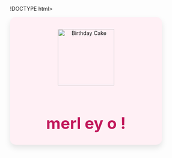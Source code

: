 !DOCTYPE html>
<html lang="en">
<head>
  <meta charset="UTF-8" />
  <meta name="viewport" content="width=device-width, initial-scale=1.0"/>
  <title>Happy Birthday</title>
  <style>
    * {
      margin: 0;
      padding: 0;
      box-sizing: border-box;
    }

    body {
      background-color: #fddde6;
      font-family: 'Comic Sans MS', cursive;
      height: 100vh;
      overflow: hidden;
      display: flex;
      justify-content: center;
      align-items: center;
    }

    .birthday-card {
      text-align: center;
      padding: 2rem;
      border-radius: 15px;
      background-color: #fff0f5;
      box-shadow: 0 8px 16px rgba(0,0,0,0.1);
      z-index: 2;
      position: relative;
    }

    .cake {
      width: 150px;
      margin-bottom: 1rem;
    }

    .Happy__Birthday {
      color: #c2185b;
      font-size: 3em;
      font-weight: 700;
      text-shadow: 2px 2px 5px rgba(255, 255, 255, 0.7);
    }

    /* Confetti */
    .confetti {
      position: absolute;
      width: 10px;
      height: 10px;
      background-color: #ff69b4;
      animation: fall 3s linear infinite;
      z-index: 1;
      opacity: 0.8;
    }

    @keyframes fall {
      0% {
        transform: translateY(-100vh) rotate(0deg);
      }
      100% {
        transform: translateY(100vh) rotate(360deg);
      }
    }

    @media (max-width: 600px) {
      .Happy__Birthday {
        font-size: 2em;
      }
      .cake {
        width: 120px;
      }
    }
  </style>
</head>
<body>

  <!-- Confetti Generator -->
  <script>
    for (let i = 0; i < 80; i++) {
      let confetti = document.createElement('div');
      confetti.className = 'confetti';
      confetti.style.left = Math.random() * 100 + 'vw';
      confetti.style.animationDuration = 2 + Math.random() * 3 + 's';
      confetti.style.backgroundColor = `hsl(${Math.random() * 360}, 100%, 75%)`;
      document.body.appendChild(confetti);
    }
  </script>

  <div class="birthday-card">
    <img src="https://cdn-icons-png.flaticon.com/512/3208/3208758.png" alt="Birthday Cake" class="cake" />
    <h1 class="Happy__Birthday"> merl ey o !</h1>
    <audio autoplay loop>
      <source src="https://www.fesliyanstudios.com/play-mp3/387" type="audio/mpeg">
      Your browser does not support the audio element.
    </audio>
  </div>

</body>
</html>
